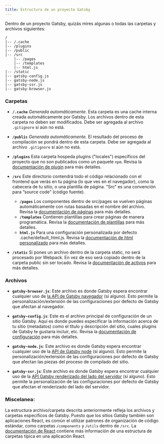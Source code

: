 ```yaml
---
title: Estructura de un proyecto Gatsby
---
```


Dentro de un proyecto Gatsby, quizás mires algunas o todas las carpetas y archivos siguientes:

```
/
|-- /.cache
|-- /plugins
|-- /public
|-- /src
    |-- /pages
    |-- /templates
    |-- html.js
|-- /static
|-- gatsby-config.js
|-- gatsby-node.js
|-- gatsby-ssr.js
|-- gatsby-browser.js
```

### Carpetas

- **`/.cache`** _Generada automáticamente._ Esta carpeta es una cache interna creada automáticamente por Gatsby. Los archivos dentro de esta carpeta no deben ser modificados. Debe ser agregada al archivo `.gitignore` si aún no está.

- **`/public`** _Generada automáticamente._ El resultado del proceso de compilación se pondrá dentro de esta carpeta. Debe ser agregada al archivo `.gitignore` si aún no está.

- **`/plugins`** Esta carpeta hospeda plugins ("locales") específicos del proyecto que no son publicados como un paquete `npm`. Revisa la [documentación de plugin](/docs/plugins/) para más detalles.

- **`/src`** Este directorio contendrá todo el código relacionado con el frontend que verás en tu página (lo que ves en el navegador), como la cabecera de tu sitio, o una plantilla de página. “Src” es una convención para “source code” (código fuente).

  - **`/pages`** Los componentes dentro de src/pages se vuelven páginas automáticamente con rutas basadas en el nombre del archivo. Revisa la [documentación de páginas](/docs/recipes/#creating-pages) para más detalles.
  - **`/templates`** Contienen plantillas para crear páginas de manera programática. Revisa la [documentación de plantillas](/docs/building-with-components/#page-template-components) para más detalles.
  - **`html.js`** Para una configuración personalizada por defecto .cache/default_html.js. Revisa la [documentación de html personalizado](/docs/custom-html/) para más detalles.

- **`/static`** Si pones un archivo dentro de la carpeta static, no será procesado por Webpack. En vez de eso será copiado dentro de la carpeta public sin ser tocado. Revisa la [documentación de activos](/docs/static-folder/#adding-assets-outside-of-the-module-system) para más detalles.

### Archivos

- **`gatsby-browser.js`**: Este archivo es donde Gatsby espera encontrar cualquier uso de [la API de Gatsby navegador](/docs/browser-apis/) (si alguno). Esto permite la personalización/extensión de las configuraciones por defecto de Gatsby que afectan al navegador.

- **`gatsby-config.js`**: Este es el archivo principal de configuración de un sitio Gatsby. Aquí es donde puedes especificar la información acerca de tu sitio (metadatos) como el título y descripción del sitio, cuales plugins de Gatsby te gustaría incluir, etc. Revisa la [documentación de configuración](/docs/gatsby-config/) para más detalles.

- **`gatsby-node.js`**: Este archivo es donde Gatsby espera encontrar cualquier uso de la [API de Gatsby node](/docs/node-apis/) (si alguno). Esto permite la personalización/extensión de las configuraciones por defecto de Gatsby que afectan las piezas del proceso de compilado del sitio.

- **`gatsby-ssr.js`**: Este archivo es donde Gatsby espera encontrar cualquier uso de la [API Gatsby renderizado del lado del servidor](/docs/ssr-apis/) (si alguno). Esto permite la personalización de las configuraciones por defecto de Gatsby que afectan el renderizado del lado del servidor.

### Miscelanea:

La estructura archivo/carpeta descrita anteriormente refleja los archivos y carpetas específicos de Gatsby. Puesto que los sitios Gatsby también son aplicaciones React, es común el utilizar patrones de organización de código estándar, como carpetas `/components` y `/utils` dentro de `/src`. La [documentación de React](https://reactjs.org/docs/faq-structure.html) contiene más información de una estructura de carpetas típica en una aplicación React.
